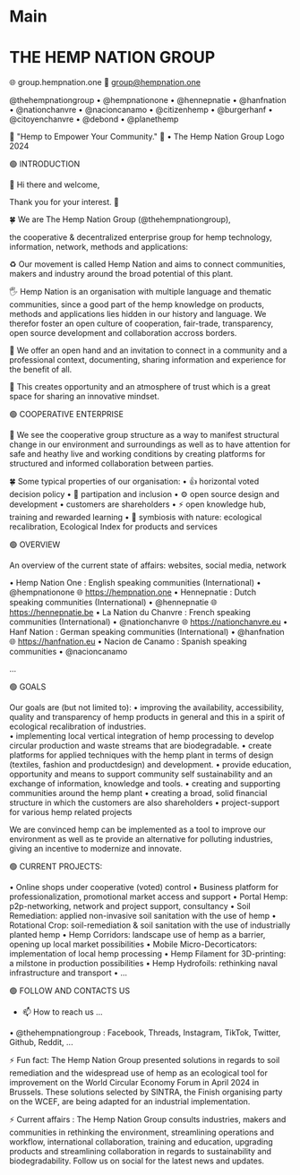 # Main

# THE HEMP NATION GROUP

🌐 group.hempnation.one
📧 group@hempnation.one

@thehempnationgroup • @hempnationone • @hennepnatie • @hanfnation • @nationchanvre • @nacioncanamo • @citizenhemp • @burgerhanf • @citoyenchanvre • @debond • @planethemp





💪 "Hemp to Empower Your Community." 🤝
• The Hemp Nation Group Logo 2024




🟢 INTRODUCTION

👋 Hi there and welcome,

Thank you for your interest. 🙏

🍀 We are The Hemp Nation Group (@thehempnationgroup),

the cooperative & decentralized enterprise group for hemp technology, information, network, methods and applications:

♻️ Our movement is called Hemp Nation and aims to connect communities, makers and industry around the broad potential of this plant. 

🖐 Hemp Nation is an organisation with multiple language and thematic communities, since a good part of the hemp knowledge on products, methods and applications lies hidden in our history and language. We therefor foster an open culture of cooperation, fair-trade, transparency, open source development and collaboration accross borders.

🤲 We offer an open hand and an invitation to connect in a community and a professional context, documenting, sharing information and experience for the benefit of all.

💫 This creates opportunity and an atmosphere of trust which is a great space for sharing an innovative mindset. 



🟢 COOPERATIVE ENTERPRISE


🤝 We see the cooperative group structure as a way to manifest structural change in our environment and surroundings as well as to have attention for safe and heathy live and working conditions by creating platforms for structured and informed collaboration between parties. 

🍀 Some typical properties of our organisation: 
• 👍 horizontal voted decision policy
• 👐 partipation and inclusion
• ⚙️ open source design and development
• customers are shareholders
• ⚡️ open knowledge hub, training and rewarded learning
• 🌱 symbiosis with nature: ecological recalibration, Ecological Index for products and services




🟢 OVERVIEW


An overview of the current state of affairs: websites, social media, network

• Hemp Nation One : English speaking communities (International) • @hempnationone
🌐 https://hempnation.one
• Hennepnatie : Dutch speaking communities (International) • @hennepnatie
🌐 https://hennepnatie.be
• La Nation du Chanvre : French speaking communities (International) • @nationchanvre
🌐 https://nationchanvre.eu
• Hanf Nation : German speaking communities (International) • @hanfnation
🌐 https://hanfnation.eu
• Nacion de Canamo : Spanish speaking communities • @nacioncanamo

...



🟢 GOALS

 
Our goals are (but not limited to):
• improving the availability, accessibility, quality and transparency of hemp products in general and this in a spirit of ecological recalibration of industries.  
• implementing local vertical integration of hemp processing to develop circular production and waste streams that are biodegradable.
• create platforms for applied techniques with the hemp plant in terms of design (textiles, fashion and productdesign) and development.
• provide education, opportunity and means to support community self sustainability and an exchange of information, knowledge and tools.
• creating and supporting communities around the hemp plant
• creating a broad, solid financial structure in which the customers are also shareholders 
• project-support for various hemp related projects

We are convinced hemp can be implemented as a tool to improve our environment as well as te provide an alternative for polluting industries, giving an incentive to modernize and innovate.



🟢 CURRENT PROJECTS:


• Online shops under cooperative (voted) control
• Business platform for professionalization, promotional market access and support
• Portal Hemp: p2p-networking, network and project support, consultancy
• Soil Remediation: applied non-invasive soil sanitation with the use of hemp
• Rotational Crop: soil-remediation & soil sanitation with the use of industrially planted hemp
• Hemp Corridors: landscape use of hemp as a barrier, opening up local market possibilities
• Mobile Micro-Decorticators: implementation of local hemp processing
• Hemp Filament for 3D-printing: a milstone in production possibilities
• Hemp Hydrofoils: rethinking naval infrastructure and transport
• ...



🟢 FOLLOW AND CONTACTS US


- 📫 How to reach us ... 

• @thehempnationgroup : Facebook, Threads, Instagram, TikTok, Twitter, Github, Reddit, ...

⚡ Fun fact: The Hemp Nation Group presented solutions in regards to soil remediation and the widespread use of hemp as an ecological tool for improvement on the World Circular Economy Forum in April 2024 in Brussels.
These solutions selected by SINTRA, the Finish organising party on the WCEF, are being adapted for an industrial implementation. 

⚡ Current affairs : The Hemp Nation Group consults industries, makers and communities in rethinking the environment, streamlining operations and workflow, international collaboration, training and education, upgrading products and streamlining collaboration in regards to sustainability and biodegradability.  Follow us on social for the latest news and updates.   






